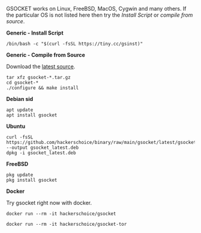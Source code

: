 

GSOCKET works on Linux, FreeBSD, MacOS, Cygwin and many others. If the particular OS is not listed here then try the *Install Script* or *compile from source*.

**Generic - Install Script**
```
/bin/bash -c "$(curl -fsSL https://tiny.cc/gsinst)"
```

**Generic - Compile from Source**

Download the [latest source](https://github.com/hackerschoice/gsocket/releases/tag/v1.4.33).
```
tar xfz gsocket-*.tar.gz
cd gsocket-*
./configure && make install
```

**Debian sid**
```
apt update
apt install gsocket
```

**Ubuntu**
```
curl -fsSL https://github.com/hackerschoice/binary/raw/main/gsocket/latest/gsocket_1.4.32_all.deb --output gsocket_latest.deb
dpkg -i gsocket_latest.deb
```

**FreeBSD**
```
pkg update
pkg install gsocket
```

**Docker**

Try gsocket right now with docker.
```
docker run --rm -it hackerschoice/gsocket
```
```
docker run --rm -it hackerschoice/gsocket-tor
```








